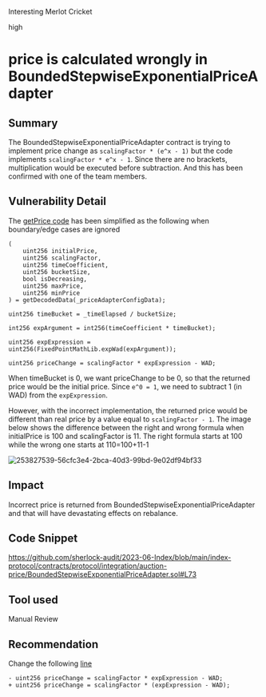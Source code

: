 Interesting Merlot Cricket

high

# price is calculated wrongly in BoundedStepwiseExponentialPriceAdapter

## Summary
The BoundedStepwiseExponentialPriceAdapter contract is trying to implement price change as `scalingFactor * (e^x - 1)` but the code implements `scalingFactor * e^x - 1`. Since there are no brackets, multiplication would be executed before subtraction. And this has been confirmed with one of the team members.

## Vulnerability Detail
The [getPrice code](https://github.com/sherlock-audit/2023-06-Index/blob/main/index-protocol/contracts/protocol/integration/auction-price/BoundedStepwiseExponentialPriceAdapter.sol#L40-L73) has been simplified as the following when boundary/edge cases are ignored

```solidity
(
    uint256 initialPrice,
    uint256 scalingFactor,
    uint256 timeCoefficient,
    uint256 bucketSize,
    bool isDecreasing,
    uint256 maxPrice,
    uint256 minPrice
) = getDecodedData(_priceAdapterConfigData);

uint256 timeBucket = _timeElapsed / bucketSize;

int256 expArgument = int256(timeCoefficient * timeBucket);

uint256 expExpression = uint256(FixedPointMathLib.expWad(expArgument));

uint256 priceChange = scalingFactor * expExpression - WAD;
```

When timeBucket is 0, we want priceChange to be 0, so that the returned price would be the initial price. Since `e^0 = 1`, we need to subtract 1 (in WAD) from the `expExpression`. 

However, with the incorrect implementation, the returned price would be different than real price by a value equal to `scalingFactor - 1`. The image below shows the difference between the right and wrong formula when initialPrice is 100 and scalingFactor is 11. The right formula starts at 100 while the wrong one starts at 110=100+11-1

![253827539-56cfc3e4-2bca-40d3-99bd-9e02df94bf33](https://github.com/sherlock-audit/2023-06-Index-judging/assets/1225563/5256c121-a35d-4ce0-8740-15b7eef42109)



## Impact
Incorrect price is returned from BoundedStepwiseExponentialPriceAdapter and that will have devastating effects on rebalance.


## Code Snippet
https://github.com/sherlock-audit/2023-06-Index/blob/main/index-protocol/contracts/protocol/integration/auction-price/BoundedStepwiseExponentialPriceAdapter.sol#L73

## Tool used

Manual Review

## Recommendation
Change the following [line](https://github.com/sherlock-audit/2023-06-Index/blob/main/index-protocol/contracts/protocol/integration/auction-price/BoundedStepwiseExponentialPriceAdapter.sol#L73)
```solidity
- uint256 priceChange = scalingFactor * expExpression - WAD;
+ uint256 priceChange = scalingFactor * (expExpression - WAD);
```
